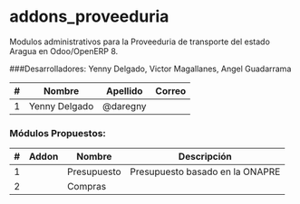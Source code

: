 # addons_proveeduria

Modulos administrativos para la Proveeduria de transporte del estado Aragua en Odoo/OpenERP 8.

###Desarrolladores: Yenny Delgado, Victor Magallanes, Angel Guadarrama

|  #  |         Nombre                |       Apellido                        |  Correo                       |
| --- | ----------------------------  | ------------------------------------- | ----------------------------- |
|  1  | Yenny Delgado                 | @daregny                              |                               |


### Módulos Propuestos:

|  #  |         Addon                |       Nombre                        |  Descripción                                                                                                  |
| --- | ---------------------------- | ----------------------------------- | ------------------------------------------------------------------------------------------------------------- |
|  1  |                             | Presupuesto                        | Presupuesto basado en la ONAPRE    |
|  2  |                             | Compras                            |                                    |
